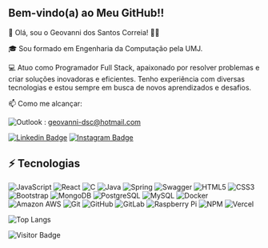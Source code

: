 ## Bem-vindo(a) ao Meu GitHub!!

👋 Olá, sou o Geovanni dos Santos Correia! 👨‍💻

🎓 Sou formado em Engenharia da Computação pela UMJ.

💻 Atuo como Programador Full Stack, apaixonado por resolver problemas e criar soluções inovadoras e eficientes. Tenho experiência com diversas tecnologias e estou sempre em busca de novos aprendizados e desafios.

📫 Como me alcançar:

![Outlook](https://img.shields.io/badge/Outlook-0078D4?style=flat&logo=microsoft-outlook&logoColor=white) : [geovanni-dsc@hotmail.com](mailto:geovanni-dsc@hotmail.com) 


[![Linkedin Badge](https://img.shields.io/badge/-Geovanni-blue?style=flat-square&logo=Linkedin&logoColor=white&link=https://www.linkedin.com/in/geovanni-dos-santos-correia-420218162/)](https://www.linkedin.com/in/geovanni-dos-santos-correia-420218162/)
[![Instagram Badge](https://img.shields.io/badge/-Geovanni-purple?style=flat-square&logo=instagram&logoColor=white&link=https://instagram.com/geovanni.correia/)](https://instagram.com/geovanni.correia)


## ⚡ Tecnologias

![JavaScript](https://img.shields.io/badge/-JavaScript-black?style=flat-square&logo=javascript)
![React](https://img.shields.io/badge/-React-black?style=flat-square&logo=react)
![C](https://img.shields.io/badge/c-%2300599C.svg?style=flat-the-badge&logo=c&logoColor=white)
![Java](https://img.shields.io/badge/java-%23ED8B00.svg?style=flat-the-badge&logo=openjdk&logoColor=white)
![Spring](https://img.shields.io/badge/spring-%236DB33F.svg?style=flat-the-badge&logo=spring&logoColor=white)
![Swagger](https://img.shields.io/badge/-Swagger-%23Clojure?style=flat-the-badge&logo=swagger&logoColor=white)
![HTML5](https://img.shields.io/badge/-HTML5-E34F26?style=flat-square&logo=html5&logoColor=white)
![CSS3](https://img.shields.io/badge/-CSS3-1572B6?style=flat-square&logo=css3)
![Bootstrap](https://img.shields.io/badge/-Bootstrap-563D7C?style=flat-square&logo=bootstrap)
![MongoDB](https://img.shields.io/badge/-MongoDB-black?style=flat-square&logo=mongodb)
![PostgreSQL](https://img.shields.io/badge/-PostgreSQL-336791?style=flat-square&logo=postgresql)
![MySQL](https://img.shields.io/badge/-MySQL-black?style=flat-square&logo=mysql)
![Docker](https://img.shields.io/badge/-Docker-black?style=flat-square&logo=docker)
![Amazon AWS](https://img.shields.io/badge/Amazon%20AWS-232F3E?style=flat-square&logo=amazon-aws)
![Git](https://img.shields.io/badge/-Git-black?style=flat-square&logo=git)
![GitHub](https://img.shields.io/badge/-GitHub-181717?style=flat-square&logo=github)
![GitLab](https://img.shields.io/badge/-GitLab-FCA121?style=flat-square&logo=gitlab)
![Raspberry Pi](https://img.shields.io/badge/-Raspberry%20Pi-C51A4A?style=flat-square&logo=Raspberry-Pi)
![NPM](https://img.shields.io/badge/NPM-%23CB3837.svg?style=flat-the-badge&logo=npm&logoColor=white)
![Vercel](https://img.shields.io/badge/vercel-%23000000.svg?style=flat-the-badge&logo=vercel&logoColor=white)

![Top Langs](https://github-readme-stats.vercel.app/api/top-langs/?username=geovannidsc&hide=TeX&layout=compact)

![Visitor Badge](https://visitor-badge.laobi.icu/badge?page_id=geovannidsc)

